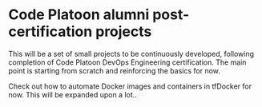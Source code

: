 # Code Platoon alumni post-certification projects
   
This will be a set of small projects to be continuously developed, following completion of Code Platoon DevOps Engineering certification. The main point is starting from scratch and reinforcing the basics for now.  
   
Check out how to automate Docker images and containers in tfDocker for now. This will be expanded upon a lot..